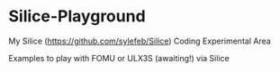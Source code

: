 # Silice-Playground
My Silice (https://github.com/sylefeb/Silice) Coding Experimental Area

Examples to play with FOMU or ULX3S (awaiting!) via Silice

